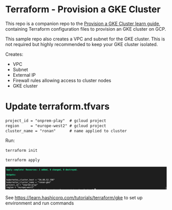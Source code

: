 # Terraform - Provision a GKE Cluster

This repo is a companion repo to the [Provision a GKE Cluster learn guide](https://learn.hashicorp.com/terraform/kubernetes/provision-gke-cluster), containing Terraform configuration files to provision an GKE cluster on GCP.

This sample repo also creates a VPC and subnet for the GKE cluster. This is not
required but highly recommended to keep your GKE cluster isolated.

Creates:

- VPC
- Subnet
- External IP
- Firewall rules allowing access to cluster nodes
- GKE cluster


# Update terraform.tfvars

```
project_id = "onprem-play"  # gcloud project
region     = "europe-west2" # gcloud project
cluster_name = "ronan"      # name applied to cluster
```

Run:

```
terraform init
```

```
terraform apply
```

![Apply](images/apply.png)

See https://learn.hashicorp.com/tutorials/terraform/gke to set up environment and run commands

